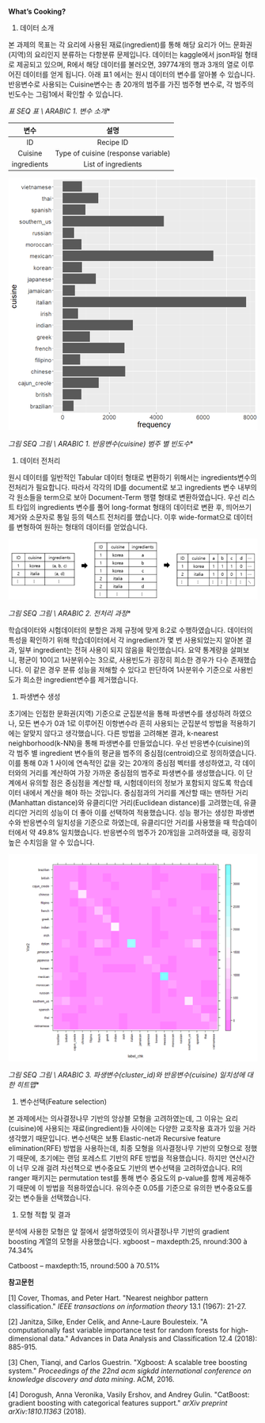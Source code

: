 ﻿**What’s Cooking?**

1. 데이터 소개

본 과제의 목표는 각 요리에 사용된 재료(ingredient)를 통해 해당 요리가 어느 문화권(지역)의 요리인지 분류하는 다항분류 문제입니다. 데이터는 kaggle에서 json파일 형태로 제공되고 있으며, R에서 해당 데이터를 불러오면, 39774개의 행과 3개의 열로 이루어진 데이터를 얻게 됩니다. 아래 표1 에서는 원시 데이터의 변수를 알아볼 수 있습니다. 반응변수로 사용되는 Cuisine변수는 총 20개의 범주를 가진 범주형 변수로, 각 범주의 빈도수는 그림1에서 확인할 수 있습니다. 

**표  SEQ 표 \\* ARABIC 1. 변수 소개**

|**변수**|**설명**|
| :-: | :-: |
|ID|Recipe ID|
|Cuisine|Type of cuisine (response variable)|
|ingredients|List of ingredients|

![](./plots/A001.png)

**그림  SEQ 그림 \\* ARABIC 1. 반응변수(cuisine) 범주 별 빈도수**

1. 데이터 전처리

원시 데이터를 일반적인 Tabular 데이터 형태로 변환하기 위해서는 ingredients변수의 전처리가 필요합니다. 따라서 각각의 ID를 document로 보고 ingredients 변수 내부의 각 원소들을 term으로 보아 Document-Term 행렬 형태로 변환하였습니다. 우선 리스트 타입의 ingredients 변수를 풀어 long-format 형태의 데이터로 변환 후, 띄어쓰기 제거와 소문자로 통일 등의 텍스트 전처리를 했습니다. 이후 wide-format으로 데이터를 변형하여 원하는 형태의 데이터를 얻었습니다. 

![](./plots/A002.png)

**그림  SEQ 그림 \\* ARABIC 2. 전처리 과정**

학습데이터와 시험데이터의 분할은 과제 규정에 맞게 8:2로 수행하였습니다. 데이터의 특성을 확인하기 위해 학습데이터에서 각 ingredient가 몇 번 사용되었는지 알아본 결과, 일부 ingredient는 전혀 사용이 되지 않음을 확인했습니다. 요약 통계량을 살펴보니, 평균이 10이고 1사분위수는 3으로, 사용빈도가 굉장히 희소한 경우가 다수 존재했습니다. 이 같은 경우 분류 성능을 저해할 수 있다고 판단하여 1사분위수 기준으로 사용빈도가 희소한 ingredient변수를 제거했습니다. 



1. 파생변수 생성

초기에는 인접한 문화권(지역) 기준으로 군집분석을 통해 파생변수를 생성하려 하였으나, 모든 변수가 0과 1로 이루어진 이항변수라 흔히 사용되는 군집분석 방법을 적용하기에는 알맞지 않다고 생각했습니다. 다른 방법을 고려해본 결과, k-nearest neighborhood(k-NN)을 통해 파생변수를 만들었습니다. 우선 반응변수(cuisine)의 각 범주 별 ingredient 변수들의 평균을 범주의 중심점(centroid)으로 정의하였습니다. 이를 통해 0과 1 사이에 연속적인 값을 갖는 20개의 중심점 벡터를 생성하였고, 각 데이터와의 거리를 계산하여 가장 가까운 중심점의 범주로 파생변수를 생성했습니다. 이 단계에서 유의할 점은 중심점을 계산할 때, 시험데이터의 정보가 포함되지 않도록 학습데이터 내에서 계산을 해야 하는 것입니다. 중심점과의 거리를 계산할 때는 맨하탄 거리(Manhattan distance)와 유클리디안 거리(Euclidean distance)를 고려했는데, 유클리디안 거리의 성능이 더 좋아 이를 선택하여 적용했습니다. 성능 평가는 생성한 파생변수와 반응변수의 일치성을 기준으로 하였는데, 유클리디안 거리를 사용했을 때 학습데이터에서 약 49.8% 일치했습니다. 반응변수의 범주가 20개임을 고려하였을 때, 굉장히 높은 수치임을 알 수 있습니다. 

![](./plots/A003.png)

**그림  SEQ 그림 \\* ARABIC 3. 파생변수(cluster\_id)와 반응변수(cuisine) 일치성에 대한 히트맵**

1. 변수선택(Feature selection)

본 과제에서는 의사결정나무 기반의 앙상블 모형을 고려하였는데, 그 이유는 요리(cuisine)에 사용되는 재료(ingredient)들 사이에는 다양한 교호작용 효과가 있을 거라 생각했기 때문입니다. 변수선택은 보통 Elastic-net과 Recursive feature elimination(RFE) 방법을 사용하는데, 최종 모형을 의사결정나무 기반의 모형으로 정했기 때문에, 초기에는 랜덤 포레스트 기반의 RFE 방법을 적용했습니다. 하지만 연산시간이 너무 오래 걸려 차선책으로 변수중요도 기반의 변수선택을 고려하였습니다. R의 ranger 패키지는 permutation test를 통해 변수 중요도의 p-value를 함께 제공해주기 때문에 이 방법을 적용하였습니다. 유의수준 0.05를 기준으로 유의한 변수중요도를 갖는 변수들을 선택했습니다.



1. 모형 적합 및 결과

분석에 사용한 모형은 앞 절에서 설명하였듯이 의사결정나무 기반의 gradient boosting 계열의 모형을 사용했습니다. 
xgboost – maxdepth:25, nround:300 à 74.34%

Catboost – maxdepth:15, nround:500 à 70.51%


**참고문헌**

[1] Cover, Thomas, and Peter Hart. "Nearest neighbor pattern classification." *IEEE transactions on information theory* 13.1 (1967): 21-27.

[2] Janitza, Silke, Ender Celik, and Anne-Laure Boulesteix. "A computationally fast variable importance test for random forests for high-dimensional data." Advances in Data Analysis and Classification 12.4 (2018): 885-915.

[3] Chen, Tianqi, and Carlos Guestrin. "Xgboost: A scalable tree boosting system." *Proceedings of the 22nd acm sigkdd international conference on knowledge discovery and data mining*. ACM, 2016.

[4] Dorogush, Anna Veronika, Vasily Ershov, and Andrey Gulin. "CatBoost: gradient boosting with categorical features support." *arXiv preprint arXiv:1810.11363* (2018).

